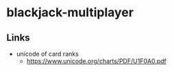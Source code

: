 # blackjack-multiplayer

## Links

* unicode of card ranks
    * https://www.unicode.org/charts/PDF/U1F0A0.pdf
